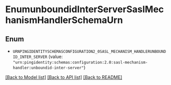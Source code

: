 # EnumunboundidInterServerSaslMechanismHandlerSchemaUrn

## Enum


* `URNPINGIDENTITYSCHEMASCONFIGURATION2_0SASL_MECHANISM_HANDLERUNBOUNDID_INTER_SERVER` (value: `"urn:pingidentity:schemas:configuration:2.0:sasl-mechanism-handler:unboundid-inter-server"`)


[[Back to Model list]](../README.md#documentation-for-models) [[Back to API list]](../README.md#documentation-for-api-endpoints) [[Back to README]](../README.md)


